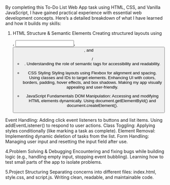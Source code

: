 By completing this To-Do List Web App task using HTML, CSS, and Vanilla JavaScript, I have gained practical experience with essential web development concepts. Here’s a detailed breakdown of what I have learned and how it builds my skills:

1. HTML Structure & Semantic Elements
Creating structured layouts using <div>, <input>, <button>, and <ul>/<li>.
Understanding the role of semantic tags for accessibility and readability.

2. CSS Styling
Styling layouts using Flexbox for alignment and spacing.
Using classes and IDs to target elements.
Enhancing UI with colors, borders, padding, hover effects, and box shadows.
Making my app visually appealing and user-friendly.

3. JavaScript Fundamentals
DOM Manipulation: Accessing and modifying HTML elements dynamically. 
Using document.getElementById() and document.createElement().

Event Handling: 
Adding click event listeners to buttons and list items.
Using addEventListener() to respond to user actions.
Class Toggling: Applying styles conditionally (like marking a task as complete).
Element Removal: Implementing dynamic deletion of tasks from the list.
Form Handling: Managing user input and resetting the input field after use.

4.Problem Solving & Debugging
Encountering and fixing bugs while building logic (e.g., handling empty input, stopping event bubbling).
Learning how to test small parts of the app to isolate problems.

5.Project Structuring
Separating concerns into different files: index.html, style.css, and script.js.
Writing clean, readable, and maintainable code.
